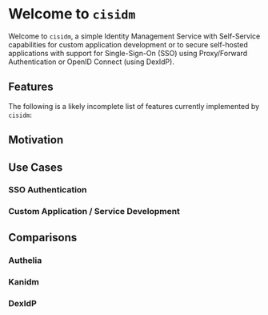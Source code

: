 # Welcome to `cisidm`

Welcome to `cisidm`, a simple Identity Management Service with Self-Service capabilities for custom application development or to secure self-hosted applications with support for Single-Sign-On (SSO) using Proxy/Forward Authentication or OpenID Connect (using DexIdP).

## Features

The following is a likely incomplete list of features currently implemented by `cisidm`:

## Motivation

## Use Cases

### SSO Authentication

### Custom Application / Service Development

## Comparisons

### Authelia

### Kanidm

### DexIdP
